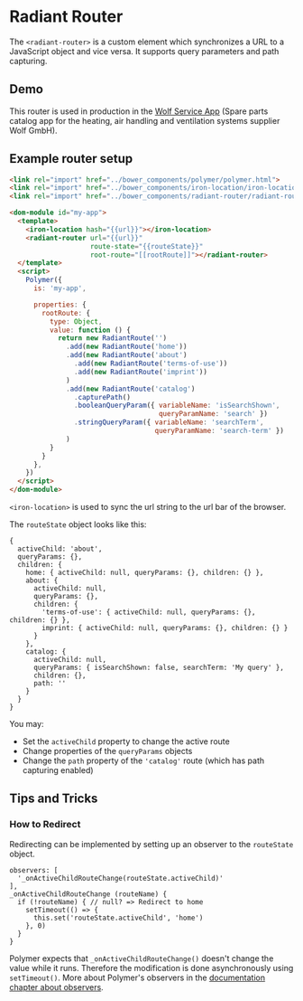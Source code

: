 # Radiant Router
The `<radiant-router>` is a custom element which synchronizes a URL to a JavaScript object and vice versa. It supports query parameters and path capturing.

## Demo
This router is used in production in the [Wolf Service App](https://www.wolfserviceapp.com/) (Spare parts catalog app for the heating, air handling and ventilation systems supplier Wolf GmbH). 

## Example router setup

```HTML
<link rel="import" href="../bower_components/polymer/polymer.html">
<link rel="import" href="../bower_components/iron-location/iron-location.html">
<link rel="import" href="../bower_components/radiant-router/radiant-router.html">

<dom-module id="my-app">
  <template>
    <iron-location hash="{{url}}"></iron-location>
    <radiant-router url="{{url}}"
                    route-state="{{routeState}}"
                    root-route="[[rootRoute]]"></radiant-router>
  </template>
  <script>
    Polymer({
      is: 'my-app',

      properties: {
        rootRoute: {
          type: Object,
          value: function () {
            return new RadiantRoute('')
              .add(new RadiantRoute('home'))
              .add(new RadiantRoute('about')
                .add(new RadiantRoute('terms-of-use'))
                .add(new RadiantRoute('imprint'))
              )
              .add(new RadiantRoute('catalog')
                .capturePath()
                .booleanQueryParam({ variableName: 'isSearchShown',
                                     queryParamName: 'search' })
                .stringQueryParam({ variableName: 'searchTerm',
                                    queryParamName: 'search-term' })
              )
          }
        }
      },
    })
  </script>
</dom-module>
```

`<iron-location>` is used to sync the url string to the url bar of the browser. 


The `routeState` object looks like this: 

```JS
{
  activeChild: 'about',
  queryParams: {},
  children: {
    home: { activeChild: null, queryParams: {}, children: {} },
    about: {
      activeChild: null,
      queryParams: {},
      children: {
        'terms-of-use': { activeChild: null, queryParams: {}, children: {} },
        imprint: { activeChild: null, queryParams: {}, children: {} }
      }
    },
    catalog: {
      activeChild: null,
      queryParams: { isSearchShown: false, searchTerm: 'My query' },
      children: {},
      path: ''
    }
  }
}
```

You may:
- Set the `activeChild` property to change the active route
- Change properties of the `queryParams` objects
- Change the `path` property of the `'catalog'` route (which has path capturing enabled)

## Tips and Tricks

### How to Redirect
Redirecting can be implemented by setting up an observer to the `routeState` object.

```JS
observers: [
  '_onActiveChildRouteChange(routeState.activeChild)'
],
_onActiveChildRouteChange (routeName) {
  if (!routeName) { // null? => Redirect to home
    setTimeout(() => {
      this.set('routeState.activeChild', 'home')
    }, 0)
  }
}
```

Polymer expects that `_onActiveChildRouteChange()` doesn't change the value while it runs. Therefore the modification is done asynchronously using `setTimeout()`. More about Polymer's observers in the [documentation chapter about observers](https://www.polymer-project.org/2.0/docs/devguide/observers).
